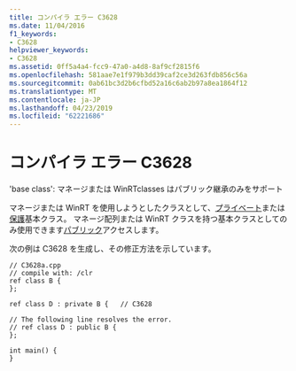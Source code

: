 ```yaml
---
title: コンパイラ エラー C3628
ms.date: 11/04/2016
f1_keywords:
- C3628
helpviewer_keywords:
- C3628
ms.assetid: 0ff5a4a4-fcc9-47a0-a4d8-8af9cf2815f6
ms.openlocfilehash: 581aae7e1f979b3dd39caf2ce3d263fdb856c56a
ms.sourcegitcommit: 0ab61bc3d2b6cfbd52a16c6ab2b97a8ea1864f12
ms.translationtype: MT
ms.contentlocale: ja-JP
ms.lasthandoff: 04/23/2019
ms.locfileid: "62221686"
---
```

# <a name="compiler-error-c3628"></a>コンパイラ エラー C3628

'base class': マネージまたは WinRTclasses はパブリック継承のみをサポート

マネージまたは WinRT を使用しようとしたクラスとして、[プライベート](../../cpp/private-cpp.md)または[保護](../../cpp/protected-cpp.md)基本クラス。 マネージ配列または WinRT クラスを持つ基本クラスとしてのみ使用できます[パブリック](../../cpp/public-cpp.md)アクセスします。

次の例は C3628 を生成し、その修正方法を示しています。

```
// C3628a.cpp
// compile with: /clr
ref class B {
};

ref class D : private B {   // C3628

// The following line resolves the error.
// ref class D : public B {
};

int main() {
}
```
